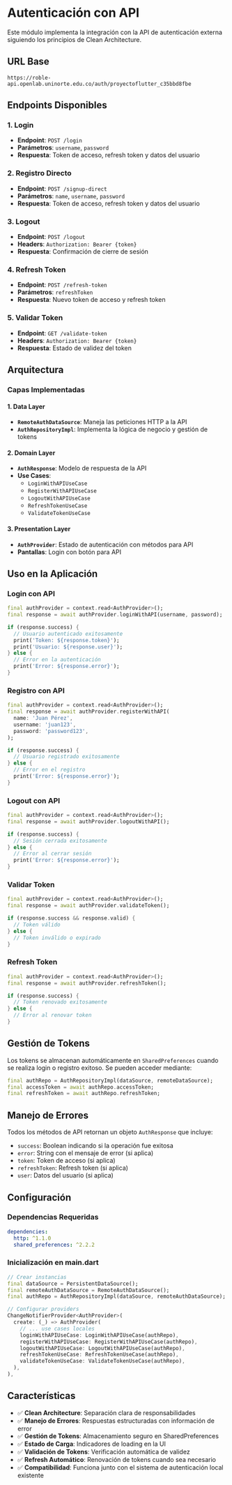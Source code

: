 # Autenticación con API

Este módulo implementa la integración con la API de autenticación externa siguiendo los principios de Clean Architecture.

## URL Base
```
https://roble-api.openlab.uninorte.edu.co/auth/proyectoflutter_c35bbd8fbe
```

## Endpoints Disponibles

### 1. Login
- **Endpoint**: `POST /login`
- **Parámetros**: `username`, `password`
- **Respuesta**: Token de acceso, refresh token y datos del usuario

### 2. Registro Directo
- **Endpoint**: `POST /signup-direct`
- **Parámetros**: `name`, `username`, `password`
- **Respuesta**: Token de acceso, refresh token y datos del usuario

### 3. Logout
- **Endpoint**: `POST /logout`
- **Headers**: `Authorization: Bearer {token}`
- **Respuesta**: Confirmación de cierre de sesión

### 4. Refresh Token
- **Endpoint**: `POST /refresh-token`
- **Parámetros**: `refreshToken`
- **Respuesta**: Nuevo token de acceso y refresh token

### 5. Validar Token
- **Endpoint**: `GET /validate-token`
- **Headers**: `Authorization: Bearer {token}`
- **Respuesta**: Estado de validez del token

## Arquitectura

### Capas Implementadas

#### 1. Data Layer
- **`RemoteAuthDataSource`**: Maneja las peticiones HTTP a la API
- **`AuthRepositoryImpl`**: Implementa la lógica de negocio y gestión de tokens

#### 2. Domain Layer
- **`AuthResponse`**: Modelo de respuesta de la API
- **Use Cases**: 
  - `LoginWithAPIUseCase`
  - `RegisterWithAPIUseCase`
  - `LogoutWithAPIUseCase`
  - `RefreshTokenUseCase`
  - `ValidateTokenUseCase`

#### 3. Presentation Layer
- **`AuthProvider`**: Estado de autenticación con métodos para API
- **Pantallas**: Login con botón para API

## Uso en la Aplicación

### Login con API
```dart
final authProvider = context.read<AuthProvider>();
final response = await authProvider.loginWithAPI(username, password);

if (response.success) {
  // Usuario autenticado exitosamente
  print('Token: ${response.token}');
  print('Usuario: ${response.user}');
} else {
  // Error en la autenticación
  print('Error: ${response.error}');
}
```

### Registro con API
```dart
final authProvider = context.read<AuthProvider>();
final response = await authProvider.registerWithAPI(
  name: 'Juan Pérez',
  username: 'juan123',
  password: 'password123',
);

if (response.success) {
  // Usuario registrado exitosamente
} else {
  // Error en el registro
  print('Error: ${response.error}');
}
```

### Logout con API
```dart
final authProvider = context.read<AuthProvider>();
final response = await authProvider.logoutWithAPI();

if (response.success) {
  // Sesión cerrada exitosamente
} else {
  // Error al cerrar sesión
  print('Error: ${response.error}');
}
```

### Validar Token
```dart
final authProvider = context.read<AuthProvider>();
final response = await authProvider.validateToken();

if (response.success && response.valid) {
  // Token válido
} else {
  // Token inválido o expirado
}
```

### Refresh Token
```dart
final authProvider = context.read<AuthProvider>();
final response = await authProvider.refreshToken();

if (response.success) {
  // Token renovado exitosamente
} else {
  // Error al renovar token
}
```

## Gestión de Tokens

Los tokens se almacenan automáticamente en `SharedPreferences` cuando se realiza login o registro exitoso. Se pueden acceder mediante:

```dart
final authRepo = AuthRepositoryImpl(dataSource, remoteDataSource);
final accessToken = await authRepo.accessToken;
final refreshToken = await authRepo.refreshToken;
```

## Manejo de Errores

Todos los métodos de API retornan un objeto `AuthResponse` que incluye:
- `success`: Boolean indicando si la operación fue exitosa
- `error`: String con el mensaje de error (si aplica)
- `token`: Token de acceso (si aplica)
- `refreshToken`: Refresh token (si aplica)
- `user`: Datos del usuario (si aplica)

## Configuración

### Dependencias Requeridas
```yaml
dependencies:
  http: ^1.1.0
  shared_preferences: ^2.2.2
```

### Inicialización en main.dart
```dart
// Crear instancias
final dataSource = PersistentDataSource();
final remoteAuthDataSource = RemoteAuthDataSource();
final authRepo = AuthRepositoryImpl(dataSource, remoteAuthDataSource);

// Configurar providers
ChangeNotifierProvider<AuthProvider>(
  create: (_) => AuthProvider(
    // ... use cases locales
    loginWithAPIUseCase: LoginWithAPIUseCase(authRepo),
    registerWithAPIUseCase: RegisterWithAPIUseCase(authRepo),
    logoutWithAPIUseCase: LogoutWithAPIUseCase(authRepo),
    refreshTokenUseCase: RefreshTokenUseCase(authRepo),
    validateTokenUseCase: ValidateTokenUseCase(authRepo),
  ),
),
```

## Características

- ✅ **Clean Architecture**: Separación clara de responsabilidades
- ✅ **Manejo de Errores**: Respuestas estructuradas con información de error
- ✅ **Gestión de Tokens**: Almacenamiento seguro en SharedPreferences
- ✅ **Estado de Carga**: Indicadores de loading en la UI
- ✅ **Validación de Tokens**: Verificación automática de validez
- ✅ **Refresh Automático**: Renovación de tokens cuando sea necesario
- ✅ **Compatibilidad**: Funciona junto con el sistema de autenticación local existente

